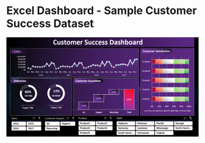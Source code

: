 # Excel Dashboard - Sample Customer Success Dataset

![Dashboard_Image](https://github.com/DeepaSachdeva/Excel_Dashboard/blob/main/Dashboard_Image.PNG)


